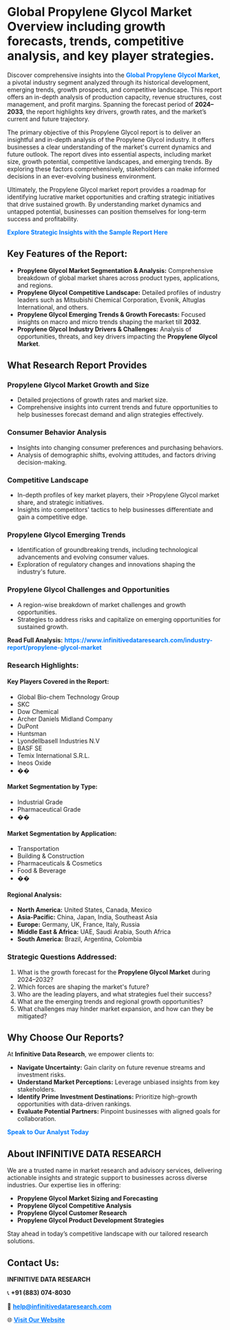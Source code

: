 <h1>Global Propylene Glycol Market Overview including growth forecasts, trends, competitive analysis, and key player strategies.</h1>
<p>
Discover comprehensive insights into the 
<a href="https://www.infinitivedataresearch.com/industry-report/propylene-glycol-market" rel="dofollow" style="color: #007BFF; text-decoration: none;"><strong>Global Propylene Glycol Market</strong></a>, a pivotal industry segment analyzed through its historical development, emerging trends, growth prospects, and competitive landscape. This report offers an in-depth analysis of production capacity, revenue structures, cost management, and profit margins. Spanning the forecast period of <strong>2024–2033</strong>, the report highlights key drivers, growth rates, and the market’s current and future trajectory.
</p>
<p>
The primary objective of this Propylene Glycol report is to deliver an insightful and in-depth analysis of the Propylene Glycol industry. It offers businesses a clear understanding of the market's current dynamics and future outlook. The report dives into essential aspects, including market size, growth potential, competitive landscapes, and emerging trends. By exploring these factors comprehensively, stakeholders can make informed decisions in an ever-evolving business environment.
</p>
<p>
Ultimately, the Propylene Glycol market report provides a roadmap for identifying lucrative market opportunities and crafting strategic initiatives that drive sustained growth. By understanding market dynamics and untapped potential, businesses can position themselves for long-term success and profitability.
</p>
<p>
<a href="https://www.infinitivedataresearch.com/request-sample/reportId=109400" style="color: #007BFF; text-decoration: none;"><strong>Explore Strategic Insights with the Sample Report Here</strong></a>
</p>

<h2>Key Features of the Report:</h2>
<ul>
<li><strong>Propylene Glycol Market Segmentation & Analysis:</strong> Comprehensive breakdown of global market shares across product types, applications, and regions.</li>
<li><strong>Propylene Glycol Competitive Landscape:</strong> Detailed profiles of industry leaders such as Mitsubishi Chemical Corporation, Evonik, Altuglas International, and others.</li>
<li><strong>Propylene Glycol Emerging Trends & Growth Forecasts:</strong> Focused insights on macro and micro trends shaping the market till <strong>2032</strong>.</li>
<li><strong>Propylene Glycol Industry Drivers & Challenges:</strong> Analysis of opportunities, threats, and key drivers impacting the <strong>Propylene Glycol Market</strong>.</li>
</ul>

<h2>What Research Report Provides</h2>
<h3>Propylene Glycol Market Growth and Size</h3>
<ul>
<li>Detailed projections of growth rates and market size.</li>
<li>Comprehensive insights into current trends and future opportunities to help businesses forecast demand and align strategies effectively.</li>
</ul>

<h3>Consumer Behavior Analysis</h3>
<ul>
<li>Insights into changing consumer preferences and purchasing behaviors.</li>
<li>Analysis of demographic shifts, evolving attitudes, and factors driving decision-making.</li>
</ul>

<h3>Competitive Landscape</h3>
<ul>
<li>In-depth profiles of key market players, their >Propylene Glycol market share, and strategic initiatives.</li>
<li>Insights into competitors' tactics to help businesses differentiate and gain a competitive edge.</li>
</ul>

<h3>Propylene Glycol Emerging Trends</h3>
<ul>
<li>Identification of groundbreaking trends, including technological advancements and evolving consumer values.</li>
<li>Exploration of regulatory changes and innovations shaping the industry's future.</li>
</ul>

<h3>Propylene Glycol Challenges and Opportunities</h3>
<ul>
<li>A region-wise breakdown of market challenges and growth opportunities.</li>
<li>Strategies to address risks and capitalize on emerging opportunities for sustained growth.</li>
</ul>
<p><strong>Read Full Analysis:</strong> <a href="https://www.infinitivedataresearch.com/industry-report/propylene-glycol-market" rel="dofollow" style="color: #007BFF; text-decoration: none;"><strong>https://www.infinitivedataresearch.com/industry-report/propylene-glycol-market</strong></a></p>
<h3>Research Highlights:</h3>
<h4>Key Players Covered in the Report:</h4>
<ul><li>Global Bio-chem Technology Group</li><li>SKC</li><li>Dow Chemical</li><li>Archer Daniels Midland Company</li><li>DuPont</li><li>Huntsman</li><li>Lyondellbasell Industries N.V</li><li>BASF SE</li><li>Temix International S.R.L.</li><li>Ineos Oxide</li><li>��</li></ul>
<h4>Market Segmentation by Type:</h4>
<ul><li>Industrial Grade</li><li>Pharmaceutical Grade</li><li>��</li></ul>
<h4>Market Segmentation by Application:</h4>
<ul><li>Transportation</li><li>Building &amp; Construction</li><li>Pharmaceuticals &amp; Cosmetics</li><li>Food &amp; Beverage</li><li>��</li></ul>

<h4>Regional Analysis:</h4>
<ul>
<li><strong>North America:</strong> United States, Canada, Mexico</li>
<li><strong>Asia-Pacific:</strong> China, Japan, India, Southeast Asia</li>
<li><strong>Europe:</strong> Germany, UK, France, Italy, Russia</li>
<li><strong>Middle East & Africa:</strong> UAE, Saudi Arabia, South Africa</li>
<li><strong>South America:</strong> Brazil, Argentina, Colombia</li>
</ul>

<h3>Strategic Questions Addressed:</h3>
<ol>
<li>What is the growth forecast for the <strong>Propylene Glycol Market</strong> during 2024–2032?</li>
<li>Which forces are shaping the market's future?</li>
<li>Who are the leading players, and what strategies fuel their success?</li>
<li>What are the emerging trends and regional growth opportunities?</li>
<li>What challenges may hinder market expansion, and how can they be mitigated?</li>
</ol>

<h2>Why Choose Our Reports?</h2>
<p>At <strong>Infinitive Data Research</strong>, we empower clients to:</p>
<ul>
<li><strong>Navigate Uncertainty:</strong> Gain clarity on future revenue streams and investment risks.</li>
<li><strong>Understand Market Perceptions:</strong> Leverage unbiased insights from key stakeholders.</li>
<li><strong>Identify Prime Investment Destinations:</strong> Prioritize high-growth opportunities with data-driven rankings.</li>
<li><strong>Evaluate Potential Partners:</strong> Pinpoint businesses with aligned goals for collaboration.</li>
</ul>
<p><a href="https://www.infinitivedataresearch.com/industry-report/propylene-glycol-market" rel="dofollow" style="color: #007BFF; text-decoration: none;"><strong>Speak to Our Analyst Today</strong></a></p>

<h2>About INFINITIVE DATA RESEARCH</h2>
<p>We are a trusted name in market research and advisory services, delivering actionable insights and strategic support to businesses across diverse industries. Our expertise lies in offering:</p>
<ul>
<li><strong>Propylene Glycol Market Sizing and Forecasting</strong></li>
<li><strong>Propylene Glycol Competitive Analysis</strong></li>
<li><strong>Propylene Glycol Customer Research</strong></li>
<li><strong>Propylene Glycol Product Development Strategies</strong></li>
</ul>
<p>Stay ahead in today’s competitive landscape with our tailored research solutions.</p>

<h2>Contact Us:</h2>
<p><strong>INFINITIVE DATA RESEARCH</strong></p>
<p>📞 <strong>+91 (883) 074-8030</strong></p>
<p>📧 <strong><a href="mailto:help@infinitivedataresearch.com" style="color: #007BFF;">help@infinitivedataresearch.com</a></strong></p>
<p>🌐 <strong><a href="https://www.infinitivedataresearch.com" rel="dofollow" style="color: #007BFF;">Visit Our Website</a></strong></p>